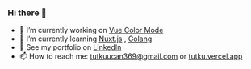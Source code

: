 ### Hi there 👋
- 🔭 I’m currently working on [Vue Color Mode]([https://github.com/tutklon/personal-website](https://github.com/tutklon/vue-color-mode))
- 🌱 I’m currently learning [Nuxt.js](https://nuxtjs.org/) , [Golang](https://go.dev/)
- 💎 See my portfolio on [LinkedIn](https://www.linkedin.com/in/tutkuucan/)
- 📫 How to reach me: [tutkuucan369@gmail.com](mailto:tutkuucan369@gmail.com) or [tutku.vercel.app](https://tutku.vercel.app)
